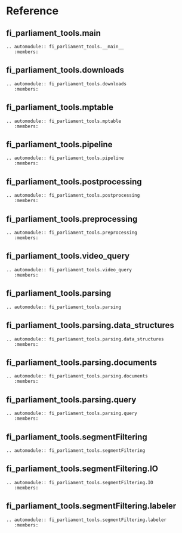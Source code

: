 # Reference

## fi_parliament_tools.__main__

```{eval-rst}
.. automodule:: fi_parliament_tools.__main__
   :members:
```

## fi_parliament_tools.downloads

```{eval-rst}
.. automodule:: fi_parliament_tools.downloads
   :members:
```

## fi_parliament_tools.mptable

```{eval-rst}
.. automodule:: fi_parliament_tools.mptable
   :members:
```

## fi_parliament_tools.pipeline

```{eval-rst}
.. automodule:: fi_parliament_tools.pipeline
   :members:
```

## fi_parliament_tools.postprocessing

```{eval-rst}
.. automodule:: fi_parliament_tools.postprocessing
   :members:
```

## fi_parliament_tools.preprocessing

```{eval-rst}
.. automodule:: fi_parliament_tools.preprocessing
   :members:
```

## fi_parliament_tools.video_query

```{eval-rst}
.. automodule:: fi_parliament_tools.video_query
   :members:
```

## fi_parliament_tools.parsing

```{eval-rst}
.. automodule:: fi_parliament_tools.parsing
```

## fi_parliament_tools.parsing.data_structures

```{eval-rst}
.. automodule:: fi_parliament_tools.parsing.data_structures
   :members:
```

## fi_parliament_tools.parsing.documents

```{eval-rst}
.. automodule:: fi_parliament_tools.parsing.documents
   :members:
```

## fi_parliament_tools.parsing.query

```{eval-rst}
.. automodule:: fi_parliament_tools.parsing.query
   :members:
```

## fi_parliament_tools.segmentFiltering

```{eval-rst}
.. automodule:: fi_parliament_tools.segmentFiltering
```

## fi_parliament_tools.segmentFiltering.IO

```{eval-rst}
.. automodule:: fi_parliament_tools.segmentFiltering.IO
   :members:
```

## fi_parliament_tools.segmentFiltering.labeler

```{eval-rst}
.. automodule:: fi_parliament_tools.segmentFiltering.labeler
   :members:
```
